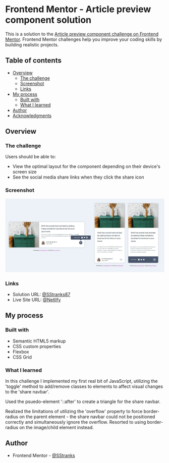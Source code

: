 # Frontend Mentor - Article preview component solution

This is a solution to the [Article preview component challenge on Frontend Mentor](https://www.frontendmentor.io/challenges/article-preview-component-dYBN_pYFT). Frontend Mentor challenges help you improve your coding skills by building realistic projects. 

## Table of contents

- [Overview](#overview)
  - [The challenge](#the-challenge)
  - [Screenshot](#screenshot)
  - [Links](#links)
- [My process](#my-process)
  - [Built with](#built-with)
  - [What I learned](#what-i-learned)
- [Author](#author)
- [Acknowledgments](#acknowledgments)

## Overview

### The challenge

Users should be able to:

- View the optimal layout for the component depending on their device's screen size
- See the social media share links when they click the share icon

### Screenshot

![](./screenshot.JPG)

### Links

- Solution URL: [@SStranks87](https://github.com/SStranks/MyFirstRepository/tree/master/FrontEndMentor/7_Article_Preview)
- Live Site URL: [@Netlify](https://cocky-feynman-f56a4d.netlify.app/)

## My process

### Built with

- Semantic HTML5 markup
- CSS custom properties
- Flexbox
- CSS Grid

### What I learned

In this challenge I implemented my first real bit of JavaScript, utilizing the 'toggle' method to add/remove classes to elements to affect visual changes to the 'share navbar'. 

Used the psuedo-element '::after' to create a triangle for the share navbar.

Realized the limitations of utilizing the 'overflow' property to force border-radius on the parent element - the share navbar could not be positioned correctly and simultaneously ignore the overflow. Resorted to using border-radius on the image/child element instead.

## Author

- Frontend Mentor - [@SStranks](https://www.frontendmentor.io/profile/SStranks)